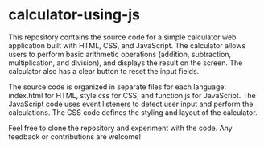 # calculator-using-js
This repository contains the source code for a simple calculator web application built with HTML, CSS, and JavaScript. The calculator allows users to perform basic arithmetic operations (addition, subtraction, multiplication, and division), and displays the result on the screen. The calculator also has a clear button to reset the input fields.

The source code is organized in separate files for each language: index.html for HTML, style.css for CSS, and function.js for JavaScript. The JavaScript code uses event listeners to detect user input and perform the calculations. The CSS code defines the styling and layout of the calculator.

Feel free to clone the repository and experiment with the code. Any feedback or contributions are welcome!
